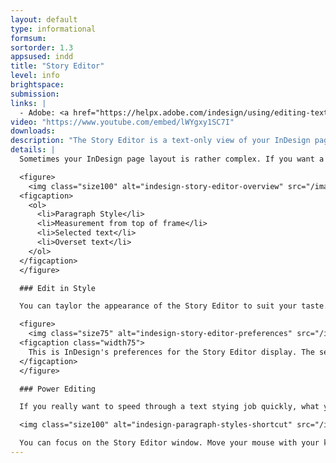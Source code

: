 ```yaml
---
layout: default
type: informational
formsum:
sortorder: 1.3
appsused: indd
title: "Story Editor"
level: info
brightspace: 
submission: 
links: |
  - Adobe: <a href="https://helpx.adobe.com/indesign/using/editing-text.html#use_the_story_editor" target="_blank" title="Story Editor">Story Editor</a>
video: "https://www.youtube.com/embed/lWYgxy1SC7I"
downloads: 
description: "The Story Editor is a text-only view of your InDesign page layout in a separate window. It allows you to edit text without layout and formatting distractions."
details: |
  Sometimes your InDesign page layout is rather complex. If you want a distraction-free, text-only view of your document, the Story Editor is the way to go. All you need to do is hit <span class="command">⌘-Y</span>.

  <figure>
    <img class="size100" alt="indesign-story-editor-overview" src="/images/indesign-story-editor/indesign-story-editor-overview.jpg">
  <figcaption>
    <ol>
      <li>Paragraph Style</li>
      <li>Measurement from top of frame</li>
      <li>Selected text</li>
      <li>Overset text</li>
    </ol>
  </figcaption>
  </figure>

  ### Edit in Style

  You can taylor the appearance of the Story Editor to suit your taste. Hit <span class="command">⌘-K</span> to go to InDesign's Preferences.

  <figure>
    <img class="size75" alt="indesign-story-editor-preferences" src="/images/indesign-story-editor/indesign-story-editor-preferences.jpg">
  <figcaption class="width75">
    This is InDesign's preferences for the Story Editor display. The settings you choose here are based on your personal preference.
  </figcaption>
  </figure>

  ### Power Editing

  If you really want to speed through a text stying job quickly, what you can do is set a keyboard shortcut for your style sheets. Open your story editor, select text, then hit the appropriate keyboard shortcuts to apply your styles.

  <img class="size100" alt="indesign-paragraph-styles-shortcut" src="/images/indesign-story-editor/indesign-paragraph-styles-shortcut.jpg">

  You can focus on the Story Editor window. Move your mouse with your keyboard's arrow keys, then hit the desired style's keyboard shortcut. Go back to layout view to check your work. You'll blast through your document really quickly.
---
```

